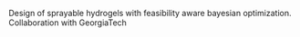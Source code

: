 Design of sprayable hydrogels with feasibility aware bayesian optimization. Collaboration with GeorgiaTech
